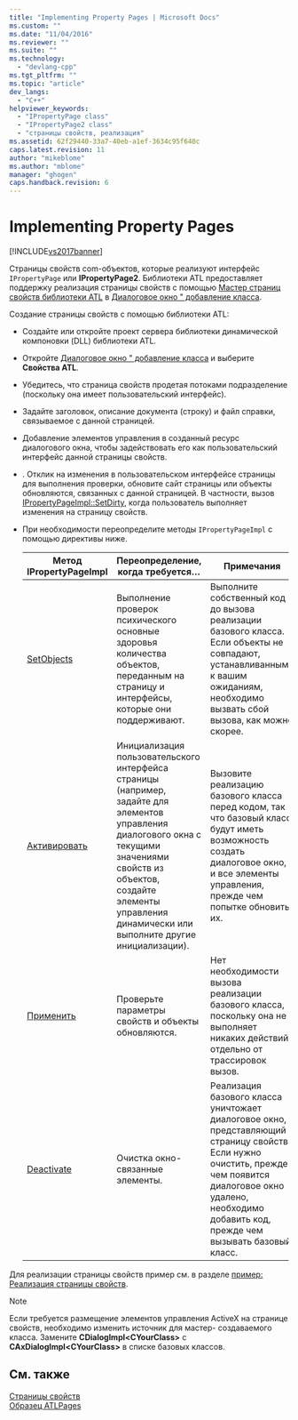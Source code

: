 ```yaml
---
title: "Implementing Property Pages | Microsoft Docs"
ms.custom: ""
ms.date: "11/04/2016"
ms.reviewer: ""
ms.suite: ""
ms.technology: 
  - "devlang-cpp"
ms.tgt_pltfrm: ""
ms.topic: "article"
dev_langs: 
  - "C++"
helpviewer_keywords: 
  - "IPropertyPage class"
  - "IPropertyPage2 class"
  - "страницы свойств, реализация"
ms.assetid: 62f29440-33a7-40eb-a1ef-3634c95f640c
caps.latest.revision: 11
author: "mikeblome"
ms.author: "mblome"
manager: "ghogen"
caps.handback.revision: 6
---
```

# Implementing Property Pages
[!INCLUDE[vs2017banner](../assembler/inline/includes/vs2017banner.md)]

Страницы свойств com\-объектов, которые реализуют интерфейс `IPropertyPage` или **IPropertyPage2**.  Библиотеки ATL предоставляет поддержку реализация страницы свойств с помощью [Мастер страниц свойств библиотеки ATL](../atl/reference/atl-property-page-wizard.md) в [Диалоговое окно " добавление класса](../ide/add-class-dialog-box.md).  
  
 Создание страницы свойств с помощью библиотеки ATL:  
  
-   Создайте или откройте проект сервера библиотеки динамической компоновки \(DLL\) библиотеки ATL.  
  
-   Откройте [Диалоговое окно " добавление класса](../ide/add-class-dialog-box.md) и выберите **Свойства ATL**.  
  
-   Убедитесь, что страница свойств продетая потоками подразделение \(поскольку она имеет пользовательский интерфейс\).  
  
-   Задайте заголовок, описание документа \(строку\) и файл справки, связываемое с данной страницей.  
  
-   Добавление элементов управления в созданный ресурс диалогового окна, чтобы задействовать его как пользовательский интерфейс данной страницы свойств.  
  
-   . Отклик на изменения в пользовательском интерфейсе страницы для выполнения проверки, обновите сайт страницы или объекты обновляются, связанных с данной страницей.  В частности, вызов [IPropertyPageImpl::SetDirty](../Topic/IPropertyPageImpl::SetDirty.md), когда пользователь выполняет изменения на страницу свойств.  
  
-   При необходимости переопределите методы `IPropertyPageImpl` с помощью директивы ниже.  
  
    |Метод IPropertyPageImpl|Переопределение, когда требуется…|Примечания|  
    |-----------------------------|---------------------------------------|----------------|  
    |[SetObjects](../Topic/IPropertyPageImpl::SetObjects.md)|Выполнение проверок психического основные здоровья количества объектов, переданным на страницу и интерфейсы, которые они поддерживают.|Выполните собственный код до вызова реализации базового класса.  Если объекты не совпадают, устанавливанными к вашим ожиданиям, необходимо вызвать сбой вызова, как можно скорее.|  
    |[Активировать](../Topic/IPropertyPageImpl::Activate.md)|Инициализация пользовательского интерфейса страницы \(например, задайте для элементов управления диалогового окна с текущими значениями свойств из объектов, создайте элементы управления динамически или выполните другие инициализации\).|Вызовите реализацию базового класса перед кодом, так что базовый класс будут иметь возможность создать диалоговое окно, и все элементы управления, прежде чем попытке обновить их.|  
    |[Применить](../Topic/IPropertyPageImpl::Apply.md)|Проверьте параметры свойств и объекты обновляются.|Нет необходимости вызова реализации базового класса, поскольку она не выполняет никаких действий отдельно от трассировок вызов.|  
    |[Deactivate](../Topic/IPropertyPageImpl::Deactivate.md)|Очистка окно\- связанные элементы.|Реализация базового класса уничтожает диалоговое окно, представляющий страницу свойств.  Если нужно очистить, прежде чем появится диалоговое окно удалено, необходимо добавить код, прежде чем вызывать базовый класс.|  
  
 Для реализации страницы свойств пример см. в разделе [пример: Реализация страницы свойств](../atl/example-implementing-a-property-page.md).  
  
> [!NOTE]
>  Если требуется размещение элементов управления ActiveX на странице свойств, необходимо изменить источник для мастер\- создаваемого класса.  Замените **CDialogImpl\<CYourClass\>** с **CAxDialogImpl\<CYourClass\>** в списке базовых классов.  
  
## См. также  
 [Страницы свойств](../atl/atl-com-property-pages.md)   
 [Образец ATLPages](../top/visual-cpp-samples.md)